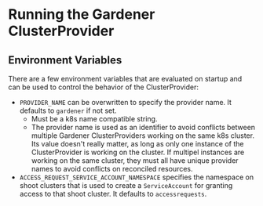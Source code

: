 # Running the Gardener ClusterProvider

## Environment Variables

There are a few environment variables that are evaluated on startup and can be used to control the behavior of the ClusterProvider:

- `PROVIDER_NAME` can be overwritten to specify the provider name. It defaults to `gardener` if not set.
  - Must be a k8s name compatible string.
  - The provider name is used as an identifier to avoid conflicts between multiple Gardener ClusterProviders working on the same k8s cluster. Its value doesn't really matter, as long as only one instance of the ClusterProvider is working on the cluster. If multipel instances are working on the same cluster, they must all have unique provider names to avoid conflicts on reconciled resources.
- `ACCESS_REQUEST_SERVICE_ACCOUNT_NAMESPACE` specifies the namespace on shoot clusters that is used to create a `ServiceAccount` for granting access to that shoot cluster. It defaults to `accessrequests`.

